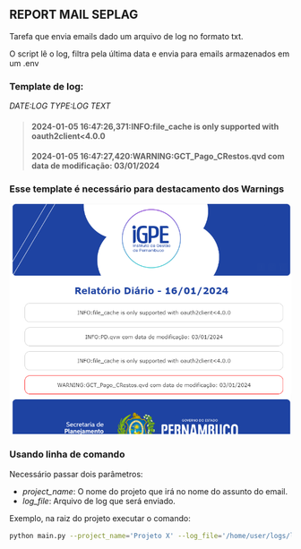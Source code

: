 ## REPORT MAIL SEPLAG

Tarefa que envia emails dado um arquivo de log no formato txt.

O script lê o log, filtra pela última data e envia para emails armazenados em um .env

### Template de log:
*DATE:LOG TYPE:LOG TEXT*

> #### 2024-01-05 16:47:26,371:INFO:file_cache is only supported with oauth2client<4.0.0
> #### 2024-01-05 16:47:27,420:WARNING:GCT_Pago_CRestos.qvd com data de modificação: 03/01/2024

### Esse template é necessário para destacamento dos Warnings
![Alt text](output.png "a title")

### Usando linha de comando

Necessário passar dois parâmetros: 

* *project_name*: O nome do projeto que irá no nome do assunto do email.
* *log_file*: Arquivo de log que será enviado.

Exemplo, na raiz do projeto executar o comando:

```bash
python main.py --project_name='Projeto X' --log_file='/home/user/logs/logfile.txt'
```